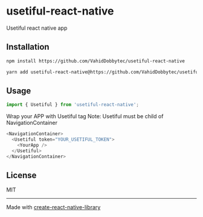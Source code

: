 # usetiful-react-native

Usetiful react native app

## Installation

```sh
npm install https://github.com/VahidDobbytec/usetiful-react-native
```

```sh
yarn add usetiful-react-native@https://github.com/VahidDobbytec/usetiful-react-native
```

## Usage

```js
import { Usetiful } from 'usetiful-react-native';
```

Wrap your APP with Usetiful tag
Note: Usetiful must be child of NavigationContainer

```js
<NavigationContainer>
  <Usetiful token="YOUR_USETIFUL_TOKEN">
    <YourApp />
  </Usetiful>
</NavigationContainer>
```

## License

MIT

---

Made with [create-react-native-library](https://github.com/callstack/react-native-builder-bob)
